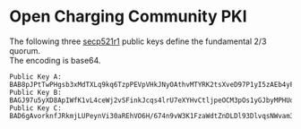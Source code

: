 # Open Charging Community PKI

The following three [secp521r1](https://neuromancer.sk/std/nist/P-521) public keys define the fundamental 2/3 quorum.    
The encoding is base64.

```
Public Key A: BAB8pJPtTwPHgsb3xMdTXLq9kq6TzpPEVpVHkJNyOAthvMTYRK2tsXveD97P1yI5zAEb4yF+l5yjyJsB307DX5KNpwEznHYoH32bs30LnipUmJ88ldN4M5N6Helijc65aRCqAbfr1kUVaOQjLvTYWOx8AopRhFLyrWEB2lH5b/7tXJpf+w==
Public Key B: BAGJ97u5yXD8ApIWfK1vL4ceWj2vSFinkJcqs4lrU7eXYHvCtljpeOCM3pOs1yGJbyMPHUq/fLjO6HXvQcR6SndvYADXiPdTRL/2pJX01Cxuy0CRxQqyopx2eWIHoS6zd1XwxL/4+l2mxeA7UkwW/y/QUQz2JqCGwJ/90gAiPfqGqMu0SQ==
Public Key C: BAD6gAvorknfJRkmjLUPeynVi30aREhVO6H/674n9vW3K1FzaWdtZnDLDl93DlvqsNWvam34AOu3Kw9Xw4ng/NG0rgECAcXIW6OToE48ZSsp6CVRcYat3xgntTS7v2I15kc/4q3cfr40R2hSUYAI7iYgQab49TavfQmUxHBJQx4XeSKphw==
```
